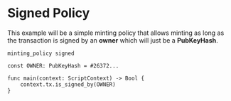 # Signed Policy

This example will be a simple minting policy that allows minting as long as
the transaction is signed by an **owner** which will just be a **PubKeyHash**.

```go, noplaypen
minting_policy signed

const OWNER: PubKeyHash = #26372...

func main(context: ScriptContext) -> Bool {
    context.tx.is_signed_by(OWNER)
}
```

